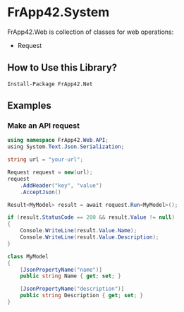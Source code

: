 ﻿# FrApp42.System

FrApp42.Web is collection of classes for web operations:
* Request

## How to Use this Library?

```nuget
Install-Package FrApp42.Net
```

## Examples

### Make an API request

```csharp
using namespace FrApp42.Web.API;
﻿using System.Text.Json.Serialization;

string url = "your-url";

Request request = new(url);
request
	.AddHeader("key", "value")
	.AcceptJson()

Result<MyModel> result = await request.Run<MyModel>();

if (result.StatusCode == 200 && result.Value != null)
{
	Console.WriteLine(result.Value.Name);
	Console.WriteLine(result.Value.Description);
}

class MyModel
{
	[JsonPropertyName("name")]
	public string Name { get; set; }

	[JsonPropertyName("description")]
	public string Description { get; set; }
}
```
